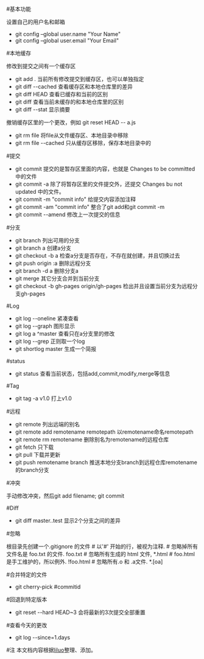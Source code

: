 #基本功能

设置自己的用户名和邮箱 
- git config –global user.name "Your Name" 
- git config –global user.email "Your Email"

#本地缓存

修改到提交之间有一个缓存区 

* git add . 当前所有修改提交到缓存区，也可以单独指定
* git diff --cached 查看缓存区和本地仓库里的差异
* git diff HEAD 查看已缓存和当前的区别
* git diff 查看当前未缓存的和本地仓库里的区别
* git diff --stat 显示摘要

撤销缓存区里的一个更改，例如 git reset HEAD -- a.js

- git rm file 将file从文件缓存区、本地目录中移除
- git rm file --cached 只从缓存区移除，保存本地目录中的

#提交

- git commit 提交的是暂存区里面的内容，也就是 Changes to be committed 中的文件
- git commit -a 除了将暂存区里的文件提交外，还提交 Changes bu not updated 中的文件。
- git commit -m "commit info" 给提交内容添加注释
- git commit -am "commit info" 整合了git add和git commit -m
- git commit --amend 修改上一次提交的信息

#分支

- git branch 列出可用的分支
- git branch a 创建a分支
- git checkout -b a 检查a分支是否存在，不存在就创建，并且切换过去
- git push origin :a 删除远程分支
- git branch -d a 删除分支a
- git merge 其它分支合并到当前分支
- git checkout -b gh-pages origin/gh-pages 检出并且设置当前分支为远程分支gh-pages

#Log

- git log --oneline 紧凑查看
- git log --graph 图形显示
- git log a ^master 查看只在a分支里的修改
- git log --grep 正则取一个log
- git shortlog master 生成一个简报

#status

- git status 查看当前状态，包括add,commit,modify,merge等信息

#Tag

- git tag -a v1.0 打上v1.0

#远程

- git remote 列出远端的别名
- git remote add remotename remotepath 以remotename命名remotepath
- git remote rm remotename 删除别名为remotename的远程仓库
- git fetch 只下载
- git pull 下载并更新
- git push remotename branch 推送本地分支branch到远程仓库remotename的branch分支

#冲突

手动修改冲突，然后git add filename; git commit

#Diff

- git diff master..test 显示2个分支之间的差异 

#忽略

根目录先创建一个.gitignore 的文件 # 以'#' 开始的行，被视为注释. # 忽略掉所有文件名是 foo.txt 的文件. foo.txt # 忽略所有生成的 html 文件, *.html # foo.html是手工维护的，所以例外. !foo.html # 忽略所有.o 和 .a文件. *.[oa]

#合并特定的文件

- git cherry-pick #commitid

#回退到特定版本
- git reset --hard HEAD~3 会将最新的3次提交全部重置

#查看今天的更改

- git log --since=1.days

#注
本文档内容根据[liluo](http://liluo.me/2015/03/11/git-learn.html)整理、添加。

